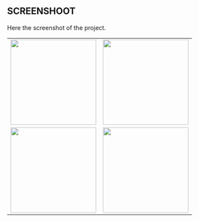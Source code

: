 ## SCREENSHOOT

Here the screenshot of the project.

<table>
    <tr>
        <td><img src="https://github.com/incoreapps/technicaltesting-332/blob/main/src/assets/imgs/ss1.png?raw=true" width="200"></td>
        <td><img src="https://github.com/incoreapps/technicaltesting-332/blob/main/src/assets/imgs/ss2.png?raw=true" width="200"></td>
    </tr>
    <tr>
        <td><img src="https://github.com/incoreapps/technicaltesting-332/blob/main/src/assets/imgs/ss3.png?raw=true" width="200"></td>
        <td><img src="https://github.com/incoreapps/technicaltesting-332/blob/main/src/assets/imgs/ss4.png?raw=true" width="200"></td>
    </tr>
</table>
